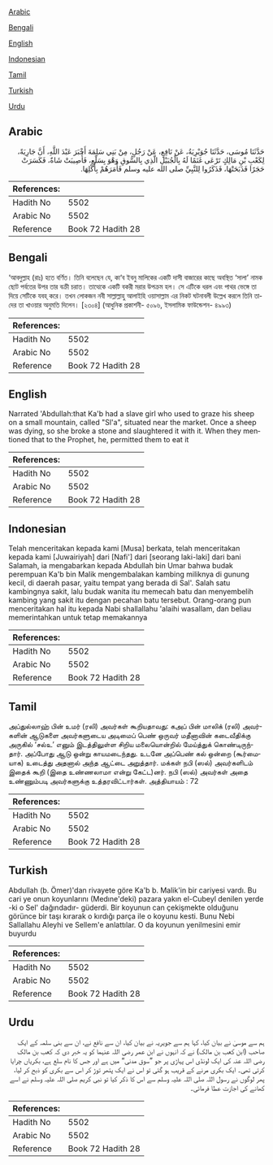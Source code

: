 [Arabic](#arabic)

[Bengali](#bengali)

[English](#english)

[Indonesian](#indonesian)

[Tamil](#tamil)

[Turkish](#turkish)

[Urdu](#urdu)

## Arabic


<div dir="rtl" lang="ar" style={{fontSize:'larger',backgroundColor:'#f8f9fa',padding:20}}>
حَدَّثَنَا مُوسَى، حَدَّثَنَا جُوَيْرِيَةُ، عَنْ نَافِعٍ، عَنْ رَجُلٍ، مِنْ بَنِي سَلِمَةَ أَخْبَرَ عَبْدَ اللَّهِ، أَنَّ جَارِيَةً، لِكَعْبِ بْنِ مَالِكٍ تَرْعَى غَنَمًا لَهُ بِالْجُبَيْلِ الَّذِي بِالسُّوقِ وَهْوَ بِسَلْعٍ، فَأُصِيبَتْ شَاةٌ، فَكَسَرَتْ حَجَرًا فَذَبَحَتْهَا، فَذَكَرُوا لِلنَّبِيِّ صلى الله عليه وسلم فَأَمَرَهُمْ بِأَكْلِهَا‏.‏
</div>
<div style={{backgroundColor:'#f8f9fa',padding:20, marginBottom: 10}}><table> <thead> <tr> <th>References:</th> <th></th> </tr> </thead> <tbody><tr><td>Hadith No</td><td>5502</td></tr><tr><td>Arabic No</td><td>5502</td></tr><tr><td>Reference</td><td>Book 72 Hadith 28</td></tr></tbody></table></div>

## Bengali


<div dir="ltr" lang="bn" style={{fontSize:'larger',backgroundColor:'#f8f9fa',padding:20}}>
‘আবদুল্লাহ (রাঃ) হতে বর্ণিত। তিনি বলেছেন যে, কা‘ব ইবনু মালিকের একটি দাসী বাজারের কাছে অবস্থিত ‘সালা’ নামক ছোট পর্বতের উপর তার বক্রী চরাত। তাত্থেকে একটি বকরী মরার উপক্রম হল। সে এটিকে ধরল এবং পাথর ভেঙ্গে তা দিয়ে সেটিকে যবহ্ করে। তখন লোকজন নবী সাল্লাল্লাহু আলাইহি ওয়াসাল্লাম এর নিকট ঘটনাবলী উল্লেখ করলে তিনি তাদের তা খাওয়ার অনুমতি দিলেন। [২৩০৪] (আধুনিক প্রকাশনী- ৫০৯৬, ইসলামিক ফাউন্ডেশন- ৪৯৯৩)
</div>
<div style={{backgroundColor:'#f8f9fa',padding:20, marginBottom: 10}}><table> <thead> <tr> <th>References:</th> <th></th> </tr> </thead> <tbody><tr><td>Hadith No</td><td>5502</td></tr><tr><td>Arabic No</td><td>5502</td></tr><tr><td>Reference</td><td>Book 72 Hadith 28</td></tr></tbody></table></div>

## English


<div dir="ltr" lang="en" style={{fontSize:'larger',backgroundColor:'#f8f9fa',padding:20}}>
Narrated 'Abdullah:that Ka'b had a slave girl who used to graze his sheep on a small mountain, called "Sl'a", situated near the market. Once a sheep was dying, so she broke a stone and slaughtered it with it. When they mentioned that to the Prophet, he, permitted them to eat it
</div>
<div style={{backgroundColor:'#f8f9fa',padding:20, marginBottom: 10}}><table> <thead> <tr> <th>References:</th> <th></th> </tr> </thead> <tbody><tr><td>Hadith No</td><td>5502</td></tr><tr><td>Arabic No</td><td>5502</td></tr><tr><td>Reference</td><td>Book 72 Hadith 28</td></tr></tbody></table></div>

## Indonesian


<div dir="ltr" lang="id" style={{fontSize:'larger',backgroundColor:'#f8f9fa',padding:20}}>
Telah menceritakan kepada kami [Musa] berkata, telah menceritakan kepada kami [Juwairiyah] dari [Nafi'] dari [seorang laki-laki] dari bani Salamah, ia mengabarkan kepada Abdullah bin Umar bahwa budak perempuan Ka'b bin Malik mengembalakan kambing miliknya di gunung kecil, di daerah pasar, yaitu tempat yang berada di Sal'. Salah satu kambingnya sakit, lalu budak wanita itu memecah batu dan menyembelih kambing yang sakit itu dengan pecahan batu tersebut. Orang-orang pun menceritakan hal itu kepada Nabi shallallahu 'alaihi wasallam, dan beliau memerintahkan untuk tetap memakannya
</div>
<div style={{backgroundColor:'#f8f9fa',padding:20, marginBottom: 10}}><table> <thead> <tr> <th>References:</th> <th></th> </tr> </thead> <tbody><tr><td>Hadith No</td><td>5502</td></tr><tr><td>Arabic No</td><td>5502</td></tr><tr><td>Reference</td><td>Book 72 Hadith 28</td></tr></tbody></table></div>

## Tamil


<div dir="ltr" lang="ta" style={{fontSize:'larger',backgroundColor:'#f8f9fa',padding:20}}>
அப்துல்லாஹ் பின் உமர் (ரலி) அவர்கள் கூறியதாவது: கஅப் பின் மாலிக் (ரலி) அவர்களின் ஆடுகளை அவர்களுடைய அடிமைப் பெண் ஒருவர் மதீனாவின் கடைவீதிக்கு அருகில் ‘சல்உ’ எனும் இடத்திலுள்ள சிறிய மலையொன்றில் மேய்த்துக் கொண்டிருந்தார். அப்போது ஆடு ஒன்று காயமடைந்தது. உடனே அப்பெண் கல் ஒன்றை (கூர்மையாக) உடைத்து அதனால் அந்த ஆட்டை அறுத்தார். மக்கள் நபி (ஸல்) அவர்களிடம் இதைக் கூறி (இதை உண்ணலாமா என்று கேட்ட)னர். நபி (ஸல்) அவர்கள் அதை உண்ணும்படி அவர்களுக்கு உத்தரவிட்டார்கள். அத்தியாயம் : 72
</div>
<div style={{backgroundColor:'#f8f9fa',padding:20, marginBottom: 10}}><table> <thead> <tr> <th>References:</th> <th></th> </tr> </thead> <tbody><tr><td>Hadith No</td><td>5502</td></tr><tr><td>Arabic No</td><td>5502</td></tr><tr><td>Reference</td><td>Book 72 Hadith 28</td></tr></tbody></table></div>

## Turkish


<div dir="ltr" lang="tr" style={{fontSize:'larger',backgroundColor:'#f8f9fa',padding:20}}>
Abdullah (b. Ömer)'dan rivayete göre Ka'b b. Malik'in bir cariyesi vardı. Bu cari ye onun koyunlarını (Medıne'deki) pazara yakın el-Cubeyl denilen yerde -ki o Sel' dağındadır- güderdi. Bir koyunun can çekişmekte olduğunu görünce bir taşı kırarak o kırdığı parça ile o koyunu kesti. Bunu Nebi Sallallahu Aleyhi ve Sellem'e anlattılar. O da koyunun yenilmesini emir buyurdu
</div>
<div style={{backgroundColor:'#f8f9fa',padding:20, marginBottom: 10}}><table> <thead> <tr> <th>References:</th> <th></th> </tr> </thead> <tbody><tr><td>Hadith No</td><td>5502</td></tr><tr><td>Arabic No</td><td>5502</td></tr><tr><td>Reference</td><td>Book 72 Hadith 28</td></tr></tbody></table></div>

## Urdu


<div dir="rtl" lang="ur" style={{fontSize:'larger',backgroundColor:'#f8f9fa',padding:20}}>
ہم سے موسیٰ نے بیان کیا، کہا ہم سے جویریہ نے بیان کیا، ان سے نافع نے، ان سے بنی سلمہ کے ایک صاحب (ابن کعب بن مالک) نے کہ انہوں نے ابن عمر رضی اللہ عنہما کو یہ خبر دی کہ کعب بن مالک رضی اللہ عنہ کی ایک لونڈی اس پہاڑی پر جو ”سوق مدنی“ میں ہے اور جس کا نام سلع ہے، بکریاں چرایا کرتی تھی۔ ایک بکری مرنے کے قریب ہو گئی تو اس نے ایک پتھر توڑ کر اس سے بکری کو ذبح کر لیا، پھر لوگوں نے رسول اللہ صلی اللہ علیہ وسلم سے اس کا ذکر کیا تو نبی کریم صلی اللہ علیہ وسلم نے اسے کھانے کی اجازت عطا فرمائی۔
</div>
<div style={{backgroundColor:'#f8f9fa',padding:20, marginBottom: 10}}><table> <thead> <tr> <th>References:</th> <th></th> </tr> </thead> <tbody><tr><td>Hadith No</td><td>5502</td></tr><tr><td>Arabic No</td><td>5502</td></tr><tr><td>Reference</td><td>Book 72 Hadith 28</td></tr></tbody></table></div>